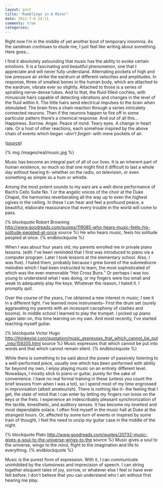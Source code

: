 ```yaml
---
layout: post
title: "Ramblings in A Minor"
date: 2012-7-8 14:11
comments: true
categories: 
---
```


Right now I’m in the middle of yet another bout of temporary insomnia. As the sandman continues to elude me, I just feel like writing about something. Here goes...

I find it absolutely astounding that music has the ability to evoke certain emotions. It is a fascinating and beautiful phenomenon, one that I appreciate and will never fully understand. Alternating pockets of high and low pressure air strike the eardrum at different velocities and amplitudes. In response, three of smallest bones in the human body, which are attached to the eardrum, vibrate ever so slightly. Attached to those is a series of spiralling nerve-dense tubes. And to that, the fluid-filled cochlea, with minuscule hairs capable of detecting vibrations and changes in the level of the fluid within it. The little hairs send electrical impulses to the brain when stimulated. The brain fires a chain reaction through a series intricately connected neurons. Then if the neurons happen to fire off in some particular pattern there’s a chemical response. And out of all this... Happiness. Sorrow. Anger. Peace of mind. Teary eyes. A change in heart rate. Or a host of other reactions, each somehow inspired by the above chain of events which began *–don’t forget–* with mere pockets of air.

([source](http://en.wikipedia.org/wiki/Ear))

{% img /images/real/music.jpg %}

Music has become an integral part of all of our lives. It is an inherent part of human existence, so much so that one might find it difficult to last a whole day without hearing it– whether on the radio, on television, or even something as simple as a hum or whistle.

Among the most potent sounds to my ears are a well-done performance of Bach’s Cello Suite No. 1 or the angelic voices of the choir at the Duke Chapel, the harmonies reverberating all the way up to even the highest ogives in the ceiling. In these I can hear and feel a profound peace, a beautiful, elaborate reassurance that every trouble in the world will come to pass.

{% blockquote Robert Browning http://www.goodreads.com/quotes/119085-who-hears-music-feels-his-solitude-peopled-at-once source %}
He who hears music, feels his solitude peopled at once.
{% endblockquote %}

When I was about four years old, my parents enrolled me in private piano lessons. (edit: I've been reminded that I first was introduced to piano via a computer program. Later I took lessons at the elementary school. Also, I was five). I hated them, probably because I grew bored of the submediocre melodies which I had been instructed to learn, the most sophisticated of which was the ever-memorable “Hot Cross Buns.” Or perhaps I was too young to understand what I was doing, or my fingers were too small and weak to adequately play the keys. Whatever the reason, I hated it. I promptly quit.

Over the course of the years, I’ve obtained a new interest in music; I see it in a different light. I’ve learned more instruments– First the drum set (surely aggravating my parents with an incessant cacophony of clashes and booms). In middle school I learned to play the trumpet. I picked up piano again later on, this time learning on my own. And most recently, I’ve started teaching myself guitar.

{% blockquote Victor Hugo http://thinkexist.com/quotation/music_expresses_that_which_cannot_be_put_into/159205.html source %}
Music expresses that which cannot be put into words and that which cannot remain silent.
{% endblockquote %}

While there is something to be said about the power of passively listening to a well-performed piece, usually one which has been performed with ability far beyond my own, I enjoy playing music on an entirely different level. Nowadays, I mostly stick to piano or guitar, purely for the sake of convenience. I have no real formal training in these (unless you count the brief lessons from when I was a tot), so I spend most of my time engrossed in improvisation (albeit amateurish). There is nothing like it– the feeling that I get, the state of mind that I can enter by letting my fingers run loose on the keys or the frets. I experience an indescribably pleasant synchronization of the tactile, kinesthetic, and auditory senses. It has become my loveliest and most dependable solace. I often find myself in the music hall at Duke at the strangest hours. Or, affected by some turn of events or inspired by some train of thought, I feel the need to unzip my guitar case in the middle of the night.

{% blockquote Plato http://www.goodreads.com/quotes/20732-music-gives-a-soul-to-the-universe-wings-to-the source %}
Music gives a soul to the universe, wings to the mind, flight to the imagination
and life to everything.
{% endblockquote %}

Music is the purest form of expression. With it, I can communicate uninhibited by the clumsiness and imprecision of speech. I can string together eloquent tales of joy, sorrow, or whatever else I feel or have ever felt before. I don’t believe that you can understand who I am without first hearing me play.